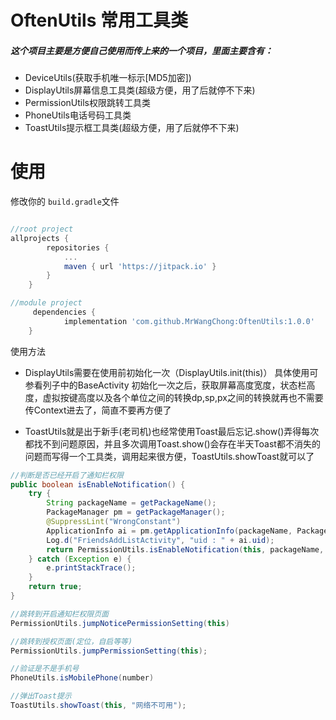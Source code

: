 # OftenUtils 常用工具类

##### 这个项目主要是方便自己使用而传上来的一个项目，里面主要含有：
* DeviceUtils(获取手机唯一标示[MD5加密])
* DisplayUtils屏幕信息工具类(超级方便，用了后就停不下来)
* PermissionUtils权限跳转工具类
* PhoneUtils电话号码工具类
* ToastUtils提示框工具类(超级方便，用了后就停不下来)
# 使用

修改你的  `build.gradle`文件

```gradle

//root project
allprojects {
        repositories {
			...
			maven { url 'https://jitpack.io' }
		}
	}

//module project
     dependencies {
            implementation 'com.github.MrWangChong:OftenUtils:1.0.0'
    }

```

使用方法

* DisplayUtils需要在使用前初始化一次（DisplayUtils.init(this)）
具体使用可参看列子中的BaseActivity
初始化一次之后，获取屏幕高度宽度，状态栏高度，虚拟按键高度以及各个单位之间的转换dp,sp,px之间的转换就再也不需要传Context进去了，简直不要再方便了

* ToastUtils就是出于新手(老司机)也经常使用Toast最后忘记.show()弄得每次都找不到问题原因，并且多次调用Toast.show()会存在半天Toast都不消失的问题而写得一个工具类，调用起来很方便，ToastUtils.showToast就可以了

```java
//判断是否已经开启了通知栏权限
public boolean isEnableNotification() {
    try {
        String packageName = getPackageName();
        PackageManager pm = getPackageManager();
        @SuppressLint("WrongConstant")
        ApplicationInfo ai = pm.getApplicationInfo(packageName, PackageManager.GET_ACTIVITIES);
        Log.d("FriendsAddListActivity", "uid : " + ai.uid);
        return PermissionUtils.isEnableNotification(this, packageName, ai.uid);
    } catch (Exception e) {
        e.printStackTrace();
    }
    return true;
}

//跳转到开启通知栏权限页面
PermissionUtils.jumpNoticePermissionSetting(this)

//跳转到授权页面(定位，自启等等)
PermissionUtils.jumpPermissionSetting(this);

//验证是不是手机号
PhoneUtils.isMobilePhone(number)

//弹出Toast提示
ToastUtils.showToast(this, "网络不可用");
```
